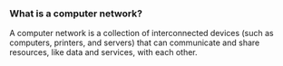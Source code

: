 ### What is a computer network?
A computer network is a collection of interconnected devices (such as computers, printers, and servers) that can communicate and share resources, like data and services, with each other.

